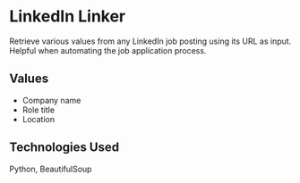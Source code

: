 # LinkedIn Linker
Retrieve various values from any LinkedIn job posting using its URL as input. 
Helpful when automating the job application process.

## Values
- Company name
- Role title
- Location

## Technologies Used
Python, BeautifulSoup
